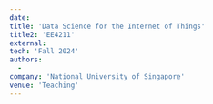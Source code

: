 ```yaml
---
date:
title: 'Data Science for the Internet of Things'
title2: 'EE4211'
external:
tech: 'Fall 2024'
authors:
  -
company: 'National University of Singapore'
venue: 'Teaching'
---
```

